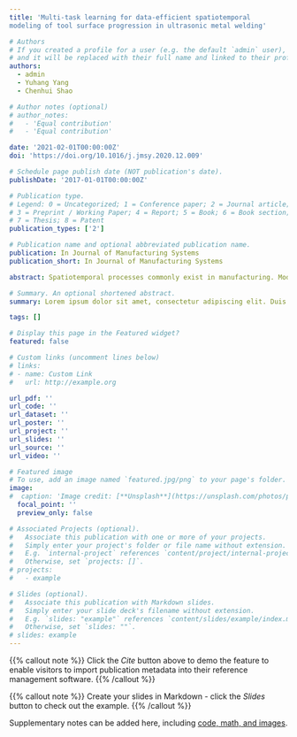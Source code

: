 ```yaml
---
title: 'Multi-task learning for data-efficient spatiotemporal
modeling of tool surface progression in ultrasonic metal welding'

# Authors
# If you created a profile for a user (e.g. the default `admin` user), write the username (folder name) here
# and it will be replaced with their full name and linked to their profile.
authors:
  - admin
  - Yuhang Yang
  - Chenhui Shao

# Author notes (optional)
# author_notes:
#   - 'Equal contribution'
#   - 'Equal contribution'

date: '2021-02-01T00:00:00Z'
doi: 'https://doi.org/10.1016/j.jmsy.2020.12.009'

# Schedule page publish date (NOT publication's date).
publishDate: '2017-01-01T00:00:00Z'

# Publication type.
# Legend: 0 = Uncategorized; 1 = Conference paper; 2 = Journal article;
# 3 = Preprint / Working Paper; 4 = Report; 5 = Book; 6 = Book section;
# 7 = Thesis; 8 = Patent
publication_types: ['2']

# Publication name and optional abbreviated publication name.
publication: In Journal of Manufacturing Systems
publication_short: In Journal of Manufacturing Systems

abstract: Spatiotemporal processes commonly exist in manufacturing. Modeling and monitoring such processes are crucial for ensuring high-quality production. For example, ultrasonic metal welding is an important industrial-scale joining technique with wide applications. The surfaces of ultrasonic welding tools evolve in both spatial and temporal domains, resulting in a spatiotemporal process. Close monitoring of tool surface progression is imperative since degraded tools often lead to low-quality joints. However, it is generally expensive and time-consuming to acquire fine-scale surface measurement data, which is not economically viable. This paper develops a multi-task learning method to enable data-efficient spatiotemporal modeling. A Gaussian process-based hierarchical Bayesian inference structure is constructed to transfer knowledge among multiple similar-but-not-identical measurement tasks. Meanwhile, a spatiotemporal kernel is developed based on squared sine exponential damping (SSED) function to characterize the periodic trend of anvil surfaces. The proposed method is able to improve interpolation accuracy using limited measurement data compared with state-of-the-art techniques. Data collected from lithium-ion battery production are employed to demonstrate the effectiveness of the proposed method. Additionally, the influence of training data size and hyperparameter selection on the modeling performance is systematically investigated.

# Summary. An optional shortened abstract.
summary: Lorem ipsum dolor sit amet, consectetur adipiscing elit. Duis posuere tellus ac convallis placerat. Proin tincidunt magna sed ex sollicitudin condimentum.

tags: []

# Display this page in the Featured widget?
featured: false

# Custom links (uncomment lines below)
# links:
# - name: Custom Link
#   url: http://example.org

url_pdf: ''
url_code: ''
url_dataset: ''
url_poster: ''
url_project: ''
url_slides: ''
url_source: ''
url_video: ''

# Featured image
# To use, add an image named `featured.jpg/png` to your page's folder.
image:
#  caption: 'Image credit: [**Unsplash**](https://unsplash.com/photos/pLCdAaMFLTE)'
  focal_point: ''
  preview_only: false

# Associated Projects (optional).
#   Associate this publication with one or more of your projects.
#   Simply enter your project's folder or file name without extension.
#   E.g. `internal-project` references `content/project/internal-project/index.md`.
#   Otherwise, set `projects: []`.
# projects:
#   - example

# Slides (optional).
#   Associate this publication with Markdown slides.
#   Simply enter your slide deck's filename without extension.
#   E.g. `slides: "example"` references `content/slides/example/index.md`.
#   Otherwise, set `slides: ""`.
# slides: example
---
```


{{% callout note %}}
Click the _Cite_ button above to demo the feature to enable visitors to import publication metadata into their reference management software.
{{% /callout %}}

{{% callout note %}}
Create your slides in Markdown - click the _Slides_ button to check out the example.
{{% /callout %}}

Supplementary notes can be added here, including [code, math, and images](https://wowchemy.com/docs/writing-markdown-latex/).

